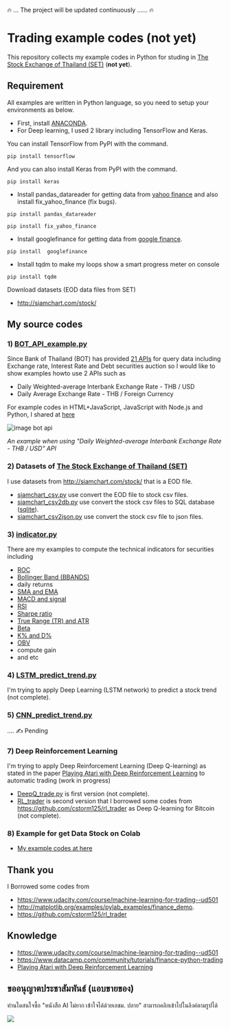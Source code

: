:fire: ... The project will be updated continuously ......  :fire:

# Trading example codes (not yet)

This repository collects my example codes in Python for studing in [The Stock Exchange of Thailand (SET)](http://www.set.or.th/set/mainpage.do) (__not yet__).

## Requirement

All examples are written in Python language, so you need to setup your environments as below. 

* First, install [ANACONDA](https://www.continuum.io/downloads).
* For Deep learning, I used 2 library including TensorFlow and Keras.

You can install TensorFlow from PyPI with the command.

`pip install tensorflow`

And you can also install Keras from PyPI with the command.

`pip install keras`

* Install pandas_datareader for getting data from [yahoo finance](https://finance.yahoo.com/) and also install fix_yahoo_finance (fix bugs).

`pip install pandas_datareader`

`pip install fix_yahoo_finance`

* Install googlefinance for getting data from [google finance](https://www.google.com/finance). 

`pip install  googlefinance`

* Install tqdm to make my loops show a smart progress meter on console

`pip install tqdm`


Download datasets (EOD data files from SET)

* http://siamchart.com/stock/


## My source codes


### 1) [BOT_API_example.py](BOT_API_example.py)

Since Bank of Thailand (BOT) has provided [21 APIs](https://iapi.bot.or.th/Developer?lang=th) for query data including Exchange rate, Interest Rate and Debt securities auction so I would like to show examples howto use 2 APIs such as
- Daily Weighted-average Interbank Exchange Rate - THB / USD
- Daily Average Exchange Rate - THB / Foreign Currency

For example codes in HTML+JavaScript, JavaScript with Node.js and Python, I shared at [here](https://gist.github.com/adminho/0159bb53c02bfdee1c4c31de3d8ecd92)

![image bot api](images/test_bot_api.PNG)

_An example when using "Daily Weighted-average Interbank Exchange Rate - THB / USD" API_

### 2) Datasets of [The Stock Exchange of Thailand (SET)](http://www.set.or.th/set/mainpage.do)

I use datasets from http://siamchart.com/stock/ that is a EOD file.

* [siamchart_csv.py](datasets/siamchart_csv.py) use convert the EOD file to stock csv files.
* [siamchart_csv2db.py](datasets/siamchart_csv2db.py) use convert the stock csv files to SQL database ([sqlite](https://docs.python.org/2/library/sqlite3.html)).
* [siamchart_csv2json.py](datasets/siamchart_csv2json.py) use convert the stock csv file to json files.

### 3) [indicator.py](indicator.py) 

There are my examples to compute the technical indicators for securities including

* [ROC](http://stockcharts.com/school/doku.php?id=chart_school:technical_indicators:rate_of_change_roc_and_momentum)
* [Bollinger Band (BBANDS)](http://stockcharts.com/school/doku.php?id=chart_school:technical_indicators:bollinger_bands)
* daily returns
* [SMA and EMA](http://stockcharts.com/school/doku.php?id=chart_school:technical_indicators:moving_averages)
* [MACD and signal](http://stockcharts.com/school/doku.php?id=chart_school:technical_indicators:moving_average_convergence_divergence_macd)
* [RSI](http://stockcharts.com/school/doku.php?id=chart_school:technical_indicators:relative_strength_index_rsi)
* [Sharpe ratio](http://www.investopedia.com/terms/s/sharperatio.asp?lgl=rira-baseline-vertical)
* [True Range (TR) and ATR](http://stockcharts.com/school/doku.php?id=chart_school:technical_indicators:average_true_range_atr)
* [Beta](http://www.investopedia.com/terms/b/beta.asp?lgl=rira-baseline-vertical)
* [K% and D%](http://stockcharts.com/school/doku.php?id=chart_school:technical_indicators:stochastic_oscillator_fast_slow_and_full)
* [OBV](http://stockcharts.com/school/doku.php?id=chart_school:technical_indicators:on_balance_volume_obv)
* compute gain 
* and etc

### 4) [LSTM_predict_trend.py](LSTM_predict_trend.py) 

I'm trying to apply Deep Learning (LSTM network) to predict a stock trend (not complete).

### 5) [CNN_predict_trend.py]() 

.... ✍ Pending

### 7) Deep Reinforcement Learning 

I'm trying to apply Deep Reinforcement Learning (Deep Q-learning) as stated in the paper [Playing Atari with Deep Reinforcement Learning](https://www.cs.toronto.edu/~vmnih/docs/dqn.pdf) to automatic trading  (work in progress)

* [DeepQ_trade.py](DeepQ_trade.py) is first version (not complete).
* [RL_trader](RL_trader.py) is second version that I borrowed some codes from https://github.com/cstorm125/rl_trader as Deep Q-learning for Bitcoin (not complete).

### 8) Example for get Data Stock on Colab

* [My example codes at here](https://colab.research.google.com/drive/1XSE1DRLIUzLqfnfPvS4ZMbjZ2s20ub7V)


## Thank you

I Borrowed some codes from

* https://www.udacity.com/course/machine-learning-for-trading--ud501
* http://matplotlib.org/examples/pylab_examples/finance_demo.
* https://github.com/cstorm125/rl_trader

## Knowledge

* https://www.udacity.com/course/machine-learning-for-trading--ud501
* https://www.datacamp.com/community/tutorials/finance-python-trading
* [Playing Atari with Deep Reinforcement Learning](https://www.cs.toronto.edu/~vmnih/docs/dqn.pdf)

## ขออนุญาตประชาสัมพันธ์ (แอบขายของ)
ท่านใดสนใจซื้อ "หนังสือ AI ไม่ยาก เข้าใจได้ด้วยเลขม. ปลาย" สามารถคลิกเข้าไปในลิงค์ตามรูปได้

[![](books/ebook_AI_easy_1.png)](https://www.mebmarket.com/index.php?action=BookDetails&data=YToyOntzOjc6InVzZXJfaWQiO3M6NzoiMTcyNTQ4MyI7czo3OiJib29rX2lkIjtzOjY6IjEwODI0NiI7fQ&fbclid=IwAR3E5FYdTrQQUToZfE0k7xJEEimSMXQaGBtpM8397XxAY_PnbbyIdHxvRhI&page_no=1)
